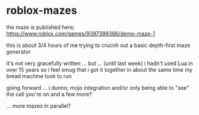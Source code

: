 # roblox-mazes

the maze is published here; https://www.roblox.com/games/9397399366/demo-maze-1

this is about 3/4 hours of me trying to crucnh out a basic depth-first maze generator

it's not very gracefully written ... but ... (until last week) i hadn't used Lua in over 15 years so i feel smug that i got it together in about the same time my bread machine took to run

going forward ... i dunno; mojo integration and/or only being able to "see" the cell you're on and a few more?

... more mazes in parallel?
